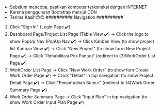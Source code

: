 - Sebelum mencoba, pastikan komputer terkoneksi dengan INTERNET
- Karena penggunaan Bootstrap melalui CDN
- Terima Kasih😊😊
########## Navigation ##########
1. Click "Sign In" (Login Page ✔️)
2. Dashboard Page/Project List Page (Table View ✔️)
   -> Click the logo to show PopUp Nav (PopUp Nav ✔️)
   -> Click Kanban View (to show project list Kanban View ✔️)
   -> Click "New Project" (to show form New Project Page ✔️)
   -> Click "Rehabilitasi Pos Pantau" (redirect to (3)WorkOrder List Page ✔️)
3. WorkOrder List Page
   -> Click "New Work Order" (to show forn Create Work Order Page ✔️)
   -> CLick "Detail" in top navigation (to show Project Detail Page ✔️)
   -> Click "Penambahan Sumur" (redirect to (4)Work Order Summary Page ✔️)
4. Work Order Summary Page
   -> Click "Input Plan" in top navigation (to show Work Order Input Plan Page ✔️)
